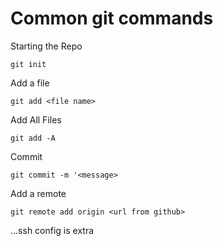 # Common git commands

Starting the Repo
```
git init
```

Add a file
```
git add <file name>
```

Add All Files
```
git add -A
```

Commit
```
git commit -m '<message>
```

Add a remote
```
git remote add origin <url from github>
```

...ssh config is extra